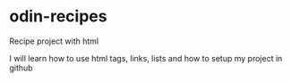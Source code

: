 # odin-recipes
Recipe project with html

I will learn how to use html tags, links, lists and how to setup my project in github
